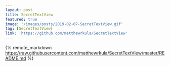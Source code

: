 ```yaml
---
layout: post
title: SecretTextView
featured: true
image: '/images/posts/2019-02-07-SecretTextView.gif'
tag: [SecretTextView]
link: 'https://github.com/matthewrkula/SecretTextView'
---
```


{% remote_markdown https://raw.githubusercontent.com/matthewrkula/SecretTextView/master/README.md %}